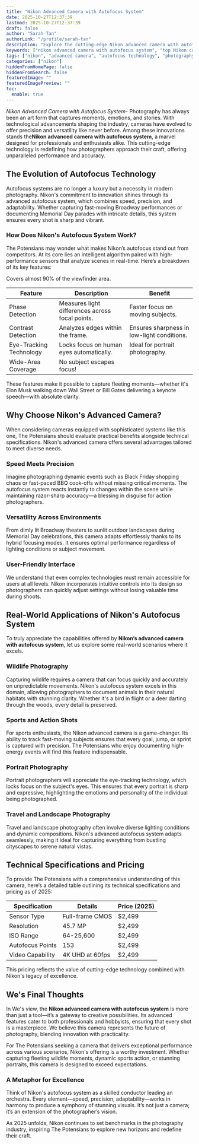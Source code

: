 ```yaml
---
title: "Nikon Advanced Camera with Autofocus System"
date: 2025-10-27T12:37:39
lastmod: 2025-10-27T12:37:39
draft: false
author: "Sarah Tan"
authorLink: "/profile/sarah-tan"
description: "Explore the cutting-edge Nikon advanced camera with autofocus system, designed for unmatched precision and versatility in photography. Perfect for professionals and enthusiasts striving for excellence."
keywords: ["nikon advanced camera with autofocus system", "top Nikon camera with autofocus", "Nikon autofocus system features"]
tags: ["nikon", "advanced camera", "autofocus technology", "photography tools"]
categories: ["nikon"]
hiddenFromHomePage: false
hiddenFromSearch: false
featuredImage: ""
featuredImagePreview: ""
toc:
  enable: true
---
```



*Nikon Advanced Camera with Autofocus System*- Photography has always been an art form that captures moments, emotions, and stories. With technological advancements shaping the industry, cameras have evolved to offer precision and versatility like never before. Among these innovati​ons stands the**Nikon advanced camera with autofocus system**, a marvel designed for professionals and enthusiasts alike. This cutting-edge technology is redefining how photographers approach their craft, offering unparalleled performance and accuracy.

## The Evolution of Autofocus Technology

Autofocus systems are no longer a luxury but a necessity in modern photography. Nikon's commitment to innovation shines through its advanced autofocus system, which combines speed, precision, and adaptability. Whether capturing fast-moving Broadway performances or documenting Memorial Day parades with intricate details, this system ensures every shot is sharp and vibrant.

### How Does Nikon's Autofocus System Work?

The Potensians may wonder what makes Nikon’s autofocus stand out from competitors. At its core lies an intelligent algorithm paired with high-performance sensors that analyze scenes in real-time. Here’s a breakdown of its key features:

<div class="table-responsive">
<table class="html-table">
<thead>
<tr>
<th>Feature</th>
<th>Description</th>
<th>Benefit</th>
</tr>
</thead>
<tbody>
<tr>
<td>Phase Detection</td>
<td>Measures light differences across focal points.</td>
<td>Faster focus on moving subjects.</td>
</tr>
<tr>
<td>Contrast Detection</td>
<td>Analyzes edges within the frame.</td>
<td>Ensures sharpness in low-light conditions.</td>
</tr>
<tr>
<td>Eye-Tracking Technology</td>
<td>Locks focus on human eyes automatically.</td>
<td>Ideal for portrait photography.</td>
</tr>
<tr>
<td>Wide-Area Coverage</td>
<td​>Covers almost 90% of the viewfinder area.</td>
<td>No subject escapes focus!</td>
</tr>
</tbody>
</table>
</div>

These features make it possible to capture fleeting moments—whether it's Elon Musk walking down Wall Street or Bill Gates delivering a keynote speech—with absolute clarity.

## Why Choose Nikon's Advanced Camera?

When considering cameras equipped with sophisticated systems like this one, The Potensians should evaluate practical benefits alongside technical specifications. Nikon's advanced camera offers several advantages tailored to meet diverse needs.

### Speed Meets Precision

Imagine photographing dynamic events such as Black Friday shopping chaos or fast-paced BBQ cook-offs without missing critical moments. The autofocus system reacts instantly to changes within the scene while maintaining razor-sharp accuracy—a blessing in disguise for action photographers.

### Versatility Across Environments

From dimly lit Broadway theaters to sunlit outdoor landscapes during Memorial Day celebrations, this camera adapts effortlessly thanks to its hybrid focusing modes. It ensures optimal performance regardless of lighting conditions or subject movement.

### User-Friendly Interface

We understand that even complex technologies must remain accessible for users at all levels. Nikon incorporates intuitive controls into its design so photographers can quickly adjust settings without losing valuable time during shoots.

## Real-World Applications of Nikon's Autofocus System

To truly appreciate the capabilities offered by **Nikon’s advanced cam​era with autofocus system**, let us explore some real-world scenarios where it excels.

### Wildlife Photography

Capturing wildlife requires a camera that can focus quickly and accurately on unpredictable movements. Nikon's autofocus system excels in this domain, allowing photographers to document animals in their natural habitats with stunning clarity. Whether it's a bird in flight or a deer darting through the woods, every detail is preserved.

### Sports and Action Shots

For sports enthusiasts, the Nikon advanced camera is a game-changer. Its ability to track fast-moving subjects ensures that every goa​l, jump, or sprint is captured with precision. The Potensians who enjoy documenting high-energy events will find this feature indispensable.

### Portrait Photography

Portrait photographers will appreciate the eye-tracking technology, which locks focus on the subject's eyes. This ensures that every portrait is sharp and expressive, highlighting the emotions and personality of the individual being photographed.

### Travel and Landscape Photography

Travel and landscape photography often involve diverse lighting conditions and dynamic compositions. Nikon's advanced autofocus system adapts seamlessly, making it ideal for capturing everything from bustling cityscapes to serene natural vistas.

## Technical Specifications and Pricing

To provide The Potensians with a comprehensive understanding of this camera, here’s a detailed table outlining its technical specifications and pricing as of 2025:

<div class="table-responsive">
<table class="html-table">
<thead>
<tr>
<th>Specification</th>
<th>Details</th>
<th>Price (2025)</th>
</tr>
</thead>
<tbody>
<tr>
<td>Sensor Type</td>
<td>Full-frame CMOS</td>
<td>$2,499</td>
</tr>
<tr>
<td>Resolution</td>
<td>45.7 MP</td>
<td>$2,499</td>
</tr>
<tr>
<td>ISO Range</td>
<td>64-25,600</td>
<td>$2,499</td>
</tr>
<tr>
<td>Autofocus Points</td>
<td>153</td>
<td>$2,499</td>
</tr>
<tr>
<td>Video Capability</td>
<td>4K UHD at 60fps</td>
<td>$2,499</td>
</tr>
</tbody>
</table>
</div>

This pricing reflects the value of cutting-edge technology combined with Nikon's legacy of excellence.

## We's Final Thoughts

In We's view, the **Nikon advanced camera with autofocus system** is more than just a tool—it’s a gateway to creative possibilities. Its advanced features cater to both professionals and hobbyists, ensuring that every shot is a masterpiece. We believe this camera represents the future of photography, blending innovation with practicality.

For The Potensians seeking a camera that delivers exceptional performance across various scenarios, Nikon's offering is a worthy investment. Whether capturing fleeting wildlife moments, dynamic sports action, or stunning portraits, this camera is designed to exceed expectations.

### A Metaphor for Excellence

Think of Nikon's autofocus system as a skilled conductor leading an orchestra. Every element—speed, precision, adaptability—works in harmony to produce a symphony of stunning visuals. It’s not just a camera; it’s an extension of the photographer’s vision.

As 2025 unfolds, Nikon continues to set benchmarks in the photography industry, inspiring The Potensians to explore new horizons and redefine their craft.